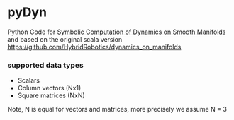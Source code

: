 # pyDyn

Python Code for [Symbolic Computation of Dynamics on Smooth Manifolds](https://link.springer.com/chapter/10.1007/978-3-030-43089-4_22) and based on the original scala version https://github.com/HybridRobotics/dynamics_on_manifolds

### supported data types

- Scalars
- Column vectors (Nx1)
- Square matrices (NxN)

Note, N is equal for vectors and matrices, more precisely we assume N = 3
